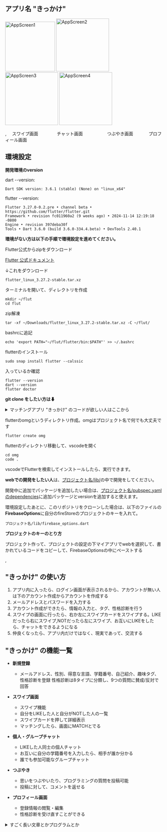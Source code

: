## アプリ名 "きっかけ"
<img src="https://github.com/user-attachments/assets/b8cae4ab-2a28-4fa3-98b3-711de7b1d434" alt="AppScreen1" width="160px">
<img src="https://github.com/user-attachments/assets/c59bffda-8b1d-4dec-add1-9e9737187334" alt="AppScreen2" width="170px">
<img src="https://github.com/user-attachments/assets/461516e0-33a1-4e00-951c-8b17398ef2c5" alt="AppScreen3" width="170px">
<img src="https://github.com/user-attachments/assets/a907c1b2-6fd1-4a52-84ee-0c8694c0772b" alt="AppScreen4" width="170px">

,　 スワイプ画面 　　　　チャット画面 　　　　　   つぶやき画面 　　　   プロフィール画面

## 環境設定
**開発環境のversion**

dart  --version:
```
Dart SDK version: 3.6.1 (stable) (None) on "linux_x64"
```
flutter --version:
```
Flutter 3.27.0-0.2.pre • channel beta • https://github.com/flutter/flutter.git
Framework • revision fc011960a2 (9 weeks ago) • 2024-11-14 12:19:18 -0800
Engine • revision 397deba30f
Tools • Dart 3.6.0 (build 3.6.0-334.4.beta) • DevTools 2.40.1
```


**環境がない方は以下の手順で環境設定を進めてください。**

Flutter公式からzipをダウンロード

[Flutter 公式ドキュメント](https://docs.flutter.dev/get-started/install/linux/web#144-tab-panel)

↓これをダウンロード
```
flutter_linux_3.27.2-stable.tar.xz
```
ターミナルを開いて、ディレクトリを作成
```
mkdir ~/flut
cd flut
 ```
zip解凍
```
tar -xf ~/Downloads/flutter_linux_3.27.2-stable.tar.xz -C ~/flut/
```
bashrcに追記
```
echo 'export PATH="~/flut/flutter/bin:$PATH"' >> ~/.bashrc
```
flutterのインストール
```
sudo snap install flutter --calssic
```
入っているか確認
```
flutter --version
dart --version
flutter doctor
```

**git clone をしたい方は⬇**
<details><summary>マッチングアプリ "きっかけ" のコードが欲しい人はここから</summary>
 
```
git clone https://github.com/itc-s22004/GraduationFlutter.git
```
git clone した方は、これより下を行わなくても大丈夫です。

-------------------------------------------------------------------------------

</details>


flutterのomgというディレクトリ作成。omgはプロジェクト名で何でも大丈夫です
```
flutter create omg
```
flutterのディレクトリ移動して、vscodeを開く
```
cd omg
code .
```
vscodeでFlutterを検索してインストールしたら、実行できます。

**webでの開発をしたい人**は、<u>プロジェクト名/lib/</u>の中で開発をしてください。

開発中に追加でパッケージを追加したい場合は、<u>プロジェクト名/pubspec.yamlのdependencies</u>に追加パッケージとversionを追加すると使えます。

環境設定したあとに、このリポジトリをクローンした場合は、以下のファイルの**FirebaseOptions**に自分のfireStoreのプロジェクトのキーを入れて。

```
プロジェクト名/lib/firebase_options.dart
```

**プロジェクトのキーのとり方**

プロジェクト作って、プロジェクトの設定の下マイアプリでwebを選択して、書かれているコードをコピーして、FirebaseOptionsの中にペーストする

,


## "きっかけ" の使い方
1. アプリ内に入ったら、ログイン画面が表示されるから、アカウントが無い人は下のアカウント作成からアカウントを作成する
2. メールアドレスとパスワードを入力する
3. アカウント作成ができたら、情報の入力と、タグ、性格診断を行う
4. スワイプの画面に行ったら、右か左にスワイプカードをスワイプする。LIKEだったら右にスワイプ,NOTだったら左にスワイプ、お互いにLIKEをしたら、チャットをできるようになる
5. 仲良くなったら、アプリ内だけではなく、現実であって、交流する

## "きっかけ" の機能一覧

- **新規登録**
    - メールアドレス、性別、得意な言語、学籍番号、自己紹介、趣味タグ、性格診断を登録
      性格診断は8タイプに分類し、9つの質問に賛成/反対で回答

- **スワイプ画面**
    - スワイプ機能
    - 自分をLIKEした人と自分がNOTした人の一覧
    - スワイプカードを押して詳細表示
    - マッチングしたら、画面にMATCHとでる

- **個人・グループチャット**
    - LIKEした人同士の個人チャット
    - お互いに自分の学籍番号を入力したら、相手が誰か分かる
    - 誰でも参加可能なグループチャット

- **つぶやき**
    - 思いをつぶやいたり、プログラミングの質問を投稿可能
    - 投稿に対して、コメントを返せる

- **プロフィール画面**
    - 登録情報の閲覧・編集
    - 性格診断を受け直すことができる
 
 
<details><summary>すごく長い文章とかプログラムとか</summary>
```
git clone https://github.com/itc-s22004/GraduationFlutter.git
```
</details>

